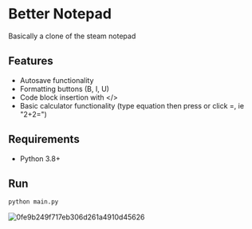 # Better Notepad

Basically a clone of the steam notepad

## Features
- Autosave functionality
- Formatting buttons (B, I, U)
- Code block insertion with </>
- Basic calculator functionality (type equation then press or click =, ie "2+2=")

## Requirements
- Python 3.8+ 

## Run
```bash
python main.py
```


![0fe9b249f717eb306d261a4910d45626](https://github.com/user-attachments/assets/d99febf9-b8ef-4d1d-9933-10e943d93df6)
